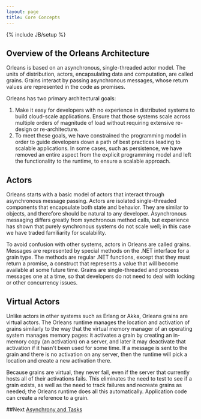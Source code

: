 ```yaml
---
layout: page
title: Core Concepts
---
```

{% include JB/setup %}


## Overview of the Orleans Architecture

Orleans is based on an asynchronous, single-threaded actor model. 
The units of distribution, actors, encapsulating data and computation, are called grains. 
Grains interact by passing asynchronous messages, whose return values are represented in the code as promises.

Orleans has two primary architectural goals:

 1. Make it easy for developers with no experience in distributed systems to build cloud-scale applications. Ensure that those systems scale across multiple orders of magnitude of load without requiring extensive re-design or re-architecture. 
 2. To meet these goals, we have constrained the programming model in order to guide developers down a path of best practices leading to scalable applications. In some cases, such as persistence, we have removed an entire aspect from the explicit programming model and left the functionality to the runtime, to ensure a scalable approach.

## Actors

Orleans starts with a basic model of actors that interact through asynchronous message passing. 
Actors are isolated single-threaded components that encapsulate both state and behavior. 
They are similar to objects, and therefore should be natural to any developer. 
Asynchronous messaging differs greatly from synchronous method calls, but experience has shown that purely synchronous systems do not scale well; in this case we have traded familiarity for scalability.

To avoid confusion with other systems, actors in Orleans are called grains.
Messages are represented by special methods on the .NET interface for a grain type. 
The methods are regular .NET functions, except that they must return a promise, a construct that represents a value that will become available at some future time. 
Grains are single-threaded and process messages one at a time, so that developers do not need to deal with locking or other concurrency issues.

## Virtual Actors

Unlike actors in other systems such as Erlang or Akka, Orleans grains are virtual actors. 
The Orleans runtime manages the location and activation of grains similarly to the way that the virtual memory manager of an operating system manages memory pages: it activates a grain by creating an in-memory copy (an activation) on a server, and later it may deactivate that activation if it hasn't been used for some time. 
If a message is sent to the grain and there is no activation on any server, then the runtime will pick a location and create a new activation there.

Because grains are virtual, they never fail, even if the server that currently hosts all of their activations fails. 
This eliminates the need to test to see if a grain exists, as well as the need to track failures and recreate grains as needed; the Orleans runtime does all this automatically. 
Application code can create a reference to a grain.

##Next
[Asynchrony and Tasks](Asynchrony-and-Tasks)